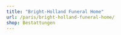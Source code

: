 ```yaml
---
title: "Bright-Holland Funeral Home"
url: /paris/bright-holland-funeral-home/
shop: Bestattungen
---
```

